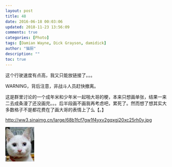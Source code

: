 ```yaml
---
layout: post
title: 48
date: 2016-06-18 00:03:06
updated: 2018-11-23 13:56:09
comments: true
categories: [Photo]
tags: [Damian Wayne, Dick Grayson, damidick]
author: "猫厨"
description: ""
toc: true
---
```


<p>这个行驶速度有点高，我又只能放链接了。。。</p> 
<p>WARNING，背后注意，非战斗人员赶快撤离。</p> 
<p>这是群里讨论的一个成年米和少年米一起啪大哥的梗，本来只想画单张，结果一来二去成条漫了还没画完。。。后半段画不画我再考虑吧，累死了。然而想了想其实大多数格子不是都花费在了画大哥的表情上了么【。】<br /></p> 
<p><a rel="nofollow" href="http://ww3.sinaimg.cn/large/68b1fcf7gw1f4yxv2gqxgj20xc25rh0y.jpg" target="_blank"  >http://ww3.sinaimg.cn/large/68b1fcf7gw1f4yxv2gqxgj20xc25rh0y.jpg</a><br /></p>

![](https://raw.githubusercontent.com/alicewish/meowchain247/master/img_cVZNdzJtQk9JV2Nkd1VLbTltaENZOTF3OWxIcjhneHpWSGVuZ2szYlJxazkwbkkvdU4xYjBRPT0.jpg)